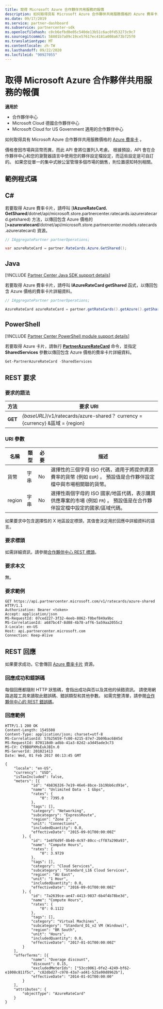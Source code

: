 ```yaml
---
title: 取得 Microsoft Azure 合作夥伴共用服務的報價
description: 如何取得具有 Microsoft Azure 合作夥伴共用服務價格的 Azure 費率卡。
ms.date: 09/17/2019
ms.service: partner-dashboard
ms.subservice: partnercenter-sdk
ms.openlocfilehash: c0cb6efbd8e05c540de13b51c6ac0fd53273c9c7
ms.sourcegitcommit: 58801b7a09c19ce57617ec4181a008a673b725f0
ms.translationtype: MT
ms.contentlocale: zh-TW
ms.lasthandoff: 09/22/2020
ms.locfileid: "90927055"
---
```

# <a name="get-prices-for-microsoft-azure-partner-shared-services"></a>取得 Microsoft Azure 合作夥伴共用服務的報價

**適用於**

- 合作夥伴中心
- Microsoft Cloud 德國合作夥伴中心
- Microsoft Cloud for US Government 適用的合作夥伴中心

如何取得具有 Microsoft Azure 合作夥伴共用服務價格的 [Azure 費率卡](azure-rate-card-resources.md) 。

價格會因市場與貨幣而異，而此 API 會將位置列入考慮。 根據預設，API 會在合作夥伴中心和您的瀏覽器語言中使用您的夥伴設定檔設定，而這些設定是可自訂的。 如果您從單一的集中式辦公室管理多個市場的銷售，則位置感知特別相關。

## <a name="example-code"></a>範例程式碼

## <a name="c"></a>C\#

若要取得 Azure 費率卡片，請呼叫 [**IAzureRateCard. GetShared**/dotnet/api/microsoft.store.partnercenter.ratecards.iazureratecard.getshared) 方法，以傳回包含 Azure 價格的 [**>azureratecard**/dotnet/api/microsoft.store.partnercenter.models.ratecards.azureratecard) 資源。

```csharp
// IAggregatePartner partnerOperations;

var azureRateCard = partner.RateCards.Azure.GetShared();
```

## <a name="java"></a>Java

[!INCLUDE [Partner Center Java SDK support details](../includes/java-sdk-support.md)]

若要取得 Azure 費率卡片，請呼叫 **IAzureRateCard getShared** 函式，以傳回包含 Azure 價格的費率卡片詳細資料。

```java
// IAggregatePartner partnerOperations;

AzureRateCard azureRateCard = partner.getRateCards().getAzure().getShared();
```

## <a name="powershell"></a>PowerShell

[!INCLUDE [Partner Center PowerShell module support details](../includes/powershell-module-support.md)]

若要取得 Azure 卡片，請執行 [**PartnerAzureRateCard**](https://github.com/Microsoft/Partner-Center-PowerShell/blob/master/docs/help/Get-PartnerAzureRateCard.md) 命令，並指定 **SharedServices** 參數以傳回包含 Azure 價格的費率卡片詳細資料。

```powershell
Get-PartnerAzureRateCard -SharedServices
```

## <a name="rest-request"></a>REST 要求

### <a name="request-syntax"></a>要求的語法

| 方法  | 要求 URI                                                               |
|---------|---------------------------------------------------------------------------|
| **GET** | *{baseURL}*/v1/ratecards/azure-shared？ currency = {currency} &區域 = {region} |

### <a name="uri-parameters"></a>URI 參數

| 名稱     | 類型   | 必要 | 描述                                                                                                                                                                               |
|----------|--------|----------|-------------------------------------------------------------------------------------------------------------------------------------------------------------------------------------------|
| 貨幣 | 字串 | No       | 選擇性的三個字母 ISO 代碼，適用于將提供資源費率的貨幣 (例如 `EUR`) 。 預設值是合作夥伴設定檔中與市場相關聯的貨幣。 |
| region   | 字串 | No       | 選擇性兩個字母的 ISO 國家/地區代碼，表示購買供應專案的市場 (例如 `FR`) 。 預設值是在合作夥伴設定檔中設定的國家/區域代碼。        |

如果要求中包含選擇性的 X 地區設定標頭，其值會決定用於回應中詳細資料的語言。

### <a name="request-headers"></a>要求標頭

如需詳細資訊，請參閱[合作夥伴中心 REST 標頭](headers.md)。

### <a name="request-body"></a>要求本文

無。

### <a name="request-example"></a>要求範例

```http
GET https://api.partnercenter.microsoft.com/v1/ratecards/azure-shared HTTP/1.1
Authorization: Bearer <token>
Accept: application/json
MS-RequestId: 07ced227-3f32-4eeb-8062-f0bef849a9bc
MS-CorrelationId: a687bc47-8d08-4b78-aff6-5a59aa2055c2
X-Locale: en-US
Host: api.partnercenter.microsoft.com
Connection: Keep-Alive
```

## <a name="rest-response"></a>REST 回應

如果要求成功，它會傳回 [Azure 費率卡片](azure-rate-card-resources.md) 資源。

### <a name="response-success-and-error-codes"></a>回應成功和錯誤碼

每個回應都隨附 HTTP 狀態碼，會指出成功與否以及其他的偵錯資訊。 請使用網路追蹤工具來讀取此錯誤碼、錯誤類型和其他參數。 如需完整清單，請參閱[合作夥伴中心的 REST 錯誤碼](error-codes.md)。

### <a name="response-example"></a>回應範例

```http
HTTP/1.1 200 OK
Content-Length: 1545508
Content-Type: application/json; charset=utf-8
MS-CorrelationId: 57b25659-fc00-4215-87e7-2b09bac6845d
MS-RequestId: 870118d0-adbb-41a3-82d2-a3d45ade3c73
MS-CV: CYBB8PXMsEukJBIn.0
MS-ServerId: 201021413
Date: Wed, 01 Feb 2017 00:13:45 GMT

{
    "locale": "en-US",
    "currency": "USD",
    "isTaxIncluded": false,
    "meters": [{
            "id": "4b836326-7e19-46e6-8bce-1b19bb6cd91e",
            "name": "Unlimited Data - 1 Gbps",
            "rates": {
                "0": 7395.0
            },
            "tags": [],
            "category": "Networking",
            "subcategory": "ExpressRoute",
            "region": "Zone 2",
            "unit": "Connections",
            "includedQuantity": 0.0,
            "effectiveDate": "2015-09-01T00:00:00Z"
        }, {
            "id": "1e8f6d9f-8b40-4c97-80cc-cff87a290a93",
            "name": "Compute Hours",
            "rates": {
                "0": 3.9729
            },
            "tags": [],
            "category": "Cloud Services",
            "subcategory": "Standard_L16 Cloud Services",
            "region": "AU East",
            "unit": "1 Hour",
            "includedQuantity": 0.0,
            "effectiveDate": "2016-09-01T00:00:00Z"
        }, {
            "id": "7a2639ce-ae47-4413-9837-6b4f4b78be3d",
            "name": "Compute Hours",
            "rates": {
                "0": 0.1122
            },
            "tags": [],
            "category": "Virtual Machines",
            "subcategory": "Standard_D1_v2 VM (Windows)",
            "region": "BR South",
            "unit": "Hours",
            "includedQuantity": 0.0,
            "effectiveDate": "2017-01-01T00:00:00Z"
        }
    ],
    "offerTerms": [{
            "name": "Overage discount",
            "discount": 0.15,
            "excludedMeterIds": ["53cc0061-0fe2-4249-bf62-e1008c811f5c", "c82dbd27-c978-43a7-ad41-525a90d8962b"],
            "effectiveDate": "2014-01-01T00:00:00"
        }
    ],
    "attributes": {
        "objectType": "AzureRateCard"
    }
}
```
